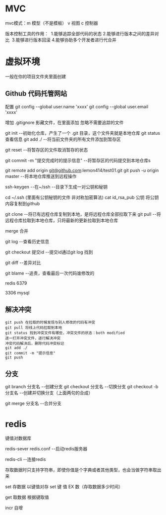 # MVC

mvc模式：m 模型（不是模板）  v 视图  c 控制器

版本控制工具的作用：
​	1.能够追踪全部代码的状态
​	2.能够进行版本之间的差异对比
​	3.能够进行版本回滚
​	4.能够协助多个开发者进行代合并

# 虚拟环境

一般在你的项目文件夹里面创建

## Github 代码托管网站

配置
git config --global user.name 'xxxx'
git config --global user.email 'xxxx'

增加 .gitignore 影藏文件，在里面添加 忽略不需要追踪的文件

git init --初始化仓库，产生了一个 .git 目录，这个文件夹就是本地仓库
git status  查看信息
git add ./   --将当前文件夹的所有文件添加到暂存区

git reset --将暂存区的文件取消暂存的状态

git commit -m "提交完成时的提示信息" --将暂存区的代码提交到本地仓库s

git remote add origin git@github.com:lemon414/test01.git
git push -u origin master  --将本地仓库推送到远程操作 

ssh-keygen  --在~/ssh --目录下生成一对公钥和秘钥

cd ~/.ssh (里面有公钥秘钥的文件  非对称加密算法)
cat id_rsa_pub 公钥
将公钥内容复制到github

git clone --将已有远程仓库复制到本地，是将远程仓库全部拉取下来
git pull --将远程仓库拉取到本地仓库，只将最新的更新拉取到本地仓库

merge 合并

git log --查看历史信息

git checkout 提交id  --提交id通过git log 找到

git diff --差异对比

git blame --追责，查看最后一次代码谁修改的

redis 6379

3306 mysql

## 解决冲突

```
git push 在拉取的时候发现与别人修改的代码有冲突
git pull 将线上代码拉取到本地
git status 找到冲突文件有哪些，冲突文件的状态：both modified
逐一打开冲突文件，逐行解决冲突
冲突代码解决后，删除代码冲突标记
git add ./
git commit -m "提示信息"
git push
```


## 分支
git branch 分支名  --创建分支
git checkout 分支名 --切换分支
git checkout -b 分支名 --创建并切换分支（上面两句的合成）

git merge 分支名 --合并分支
# redis 

键值对数据库

redis-sever redis.conf --启动redis服务器

redis-cli --连接redis

存取数据时只支持字符串，即使你值是个字典或者其他类型，也会当做字符串取出来

set 存数据 以键值对存 set 键 值 EX 数（存取数据多少时间）

get 取数据 根据键取值

incr 自增